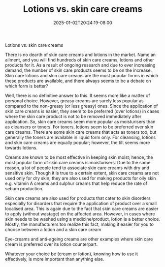 ﻿---
title: "Lotions vs. skin care creams"
date: 2025-01-02T20:24:19-08:00
description: "Skincare Tips for Web Success"
featured_image: "/images/Skincare.jpg"
tags: ["Skincare"]
---

Lotions vs. skin care creams 

There is no dearth of skin care creams and lotions in the market. Name an ailment, and you will find hundreds of skin care creams, lotions and other products for it. As a result of ongoing research and due to ever increasing demand, the number of skin care products seems to be on the increase. Skin care lotions and skin care creams are the most popular forms in which these products are available, and there always seems to be a debate on which form is better?

Well, there is no definitive answer to this. It seems more like a matter of personal choice. However, greasy creams are surely less popular as compared to the non-greasy (or less greasy) ones. Since the application of skin care creams is easier, they seem to be preferred (over lotions) in cases where the skin care product is not to be removed immediately after application. So, skin care creams seem more popular as moisturisers than as cleansers or toners. For toners, lotions seem to be preferred over skin care creams. There are some skin care creams that acts as toners too, but generally the toners are available in liquid form only. For cleansing, lotions and skin care creams are equally popular; however, the tilt seems more towards lotions. 

Creams are known to be most effective in keeping skin moist; hence, the most popular form of skin care creams is moisturisers. Due to the same reason, a lot of people tend to associate skin care creams with dry and sensitive skin. Though it is true to a certain extent, skin care creams are not used only for dry skin, they are also used for making products for oily skin e.g. vitamin A creams and sulphur creams that help reduce the rate of sebum production.

Skin care creams are also used for products that cater to skin disorders especially for disorders that require the application of product over a small localised area. This is again due to the fact that skin care creams are easier to apply (without wastage) on the affected area. However, in cases where skin needs to be washed using a medicine/product, lotion is a better choice. Mostly, the manufacturers too realize this fact, making it easier for you to choose between a lotion and a skin care cream

Eye-creams and anti-ageing creams are other examples where skin care cream is preferred over its lotion counterpart.

Whatever your choice be (cream or lotion), knowing how to use it effectively, is more important than anything else. 


